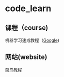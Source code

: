 # code_learn

## 课程（course)
机器学习速成教程（[Google](https://developers.google.com/machine-learning?hl=zh-cn))

## 网站(website)
[菜鸟教程](https://www.runoob.com)
